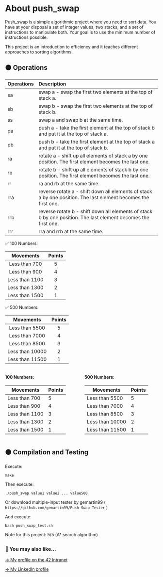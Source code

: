 # About push_swap

Push_swap is a simple algorithmic project where you need to sort data. You have at your disposal a set of integer values, two stacks, and a set of instructions to manipulate both. Your goal is to use the minimum number of instructions possible.

This project is an introduction to efficiency and it teaches different approaches to sorting algorithms.

## 🟠 Operations


| Operations | Description |
| :--- | :--- |
| sa | swap a - swap the first two elements at the top of stack a. |
| sb | swap b - swap the first two elements at the top of stack b. |
| ss | swap a and swap b at the same time. |
| pa | push a - take the first element at the top of stack b and put it at the top of stack a. |
| pb | push b - take the first element at the top of stack a and put it at the top of stack b. |
| ra | rotate a - shift up all elements of stack a by one position. The first element becomes the last one. |
| rb | rotate b - shift up all elements of stack b by one position. The first element becomes the last one. |
| rr | ra and rb at the same time. |
| rra | reverse rotate a - shift down all elements of stack a by one position. The last element becomes the first one. |
| rrb | reverse rotate b - shift down all elements of stack b by one position. The last element becomes the first one. |
| rrr | rra and rrb at the same time. |

✅ 100 Numbers:

| Movements | Points |
| :---: | :---: |
| Less than 700 | 5 |
| Less than 900 | 4 |
| Less than 1100 | 3 |
| Less than 1300 | 2 |
| Less than 1500 | 1 |

✅ 500 Numbers: 

| Movements | Points |
| :---: | :---: |
| Less than 5500 | 5 |
| Less than 7000 | 4 |
| Less than 8500 | 3 |
| Less than 10000 | 2 |
| Less than 11500 | 1 |

<div style="display: flex; justify-content: space-between; gap: 20px;">

<div style="flex: 1;">
  <h4>100 Numbers:</h4>
  <table>
    <thead>
      <tr>
        <th>Movements</th>
        <th>Points</th>
      </tr>
    </thead>
    <tbody>
      <tr>
        <td>Less than 700</td>
        <td>5</td>
      </tr>
      <tr>
        <td>Less than 900</td>
        <td>4</td>
      </tr>
      <tr>
        <td>Less than 1100</td>
        <td>3</td>
      </tr>
      <tr>
        <td>Less than 1300</td>
        <td>2</td>
      </tr>
      <tr>
        <td>Less than 1500</td>
        <td>1</td>
      </tr>
    </tbody>
  </table>
</div>

<div style="flex: 1;">
  <h4>500 Numbers:</h4>
  <table>
    <thead>
      <tr>
        <th>Movements</th>
        <th>Points</th>
      </tr>
    </thead>
    <tbody>
      <tr>
        <td>Less than 5500</td>
        <td>5</td>
      </tr>
      <tr>
        <td>Less than 7000</td>
        <td>4</td>
      </tr>
      <tr>
        <td>Less than 8500</td>
        <td>3</td>
      </tr>
      <tr>
        <td>Less than 10000</td>
        <td>2</td>
      </tr>
      <tr>
        <td>Less than 11500</td>
        <td>1</td>
      </tr>
    </tbody>
  </table>
</div>

</div>

## 🟠 Compilation and Testing


Execute: 

```
make
```

Then execute:
```
./push_swap value1 value2 ... value500
```

Or download multiple-input tester by gemartin99 (
`https://github.com/gemartin99/Push-Swap-Tester` )

And execute:
```
bash push_swap_test.sh
```

Note for this project:
5/5 (A* search algorithm)

##

### 🔄 You may also like...
[-> My profile on the 42 Intranet](https://profile.intra.42.fr/users/mgimon-c)

[-> My LinkedIn profile](https://www.linkedin.com/in/mgimon-c/)
